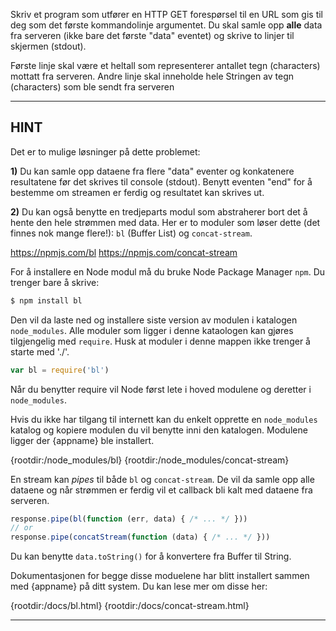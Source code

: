 Skriv et program som utfører en HTTP GET forespørsel til en URL som gis til deg som det første kommandolinje argumentet. Du skal samle opp **alle** data fra serveren (ikke bare det første "data" eventet) og skrive to linjer til skjermen (stdout).

Første linje skal være et heltall som representerer antallet tegn (characters) mottatt fra serveren. Andre linje skal inneholde hele Stringen av tegn (characters) som ble sendt fra serveren


----------------------------------------------------------------------
## HINT

Det er to mulige løsninger på dette problemet:

**1)** Du kan samle opp dataene fra flere "data" eventer og konkatenere resultatene før det skrives til console (stdout). Benytt eventen "end" for å bestemme om streamen er ferdig og resultatet kan skrives ut. 

**2)** Du kan også benytte en tredjeparts modul som abstraherer bort det å hente den hele strømmen med data. Her er to moduler som løser dette (det finnes nok mange flere!): `bl` (Buffer List) og `concat-stream`.

  <https://npmjs.com/bl>
  <https://npmjs.com/concat-stream>

For å installere en Node modul må du bruke Node Package Manager `npm`. Du trenger bare å skrive:

```sh
$ npm install bl
```

Den vil da laste ned og installere siste version av modulen i katalogen `node_modules`. Alle moduler som ligger i denne kataologen kan gjøres tilgjengelig med `require`. Husk at moduler i denne mappen ikke trenger å starte med './'.

```js
var bl = require('bl')
```

Når du benytter require vil Node først lete i hoved modulene og deretter i `node_modules`.

Hvis du ikke har tilgang til internett kan du enkelt opprette en `node_modules` katalog og kopiere modulen du vil benytte inni den katalogen. Modulene ligger der {appname} ble installert. 

  {rootdir:/node_modules/bl}
  {rootdir:/node_modules/concat-stream}

En stream kan *pipes* til både `bl` og `concat-stream`. De vil da samle opp alle dataene og når strømmen er ferdig vil et callback bli kalt med dataene fra serveren. 

```js
response.pipe(bl(function (err, data) { /* ... */ }))
// or
response.pipe(concatStream(function (data) { /* ... */ }))
```

Du kan benytte `data.toString()` for å konvertere fra Buffer til String.

Dokumentasjonen for begge disse moduelene har blitt installert sammen med {appname} på ditt system. Du kan lese mer om disse her:

  {rootdir:/docs/bl.html}
  {rootdir:/docs/concat-stream.html}

----------------------------------------------------------------------